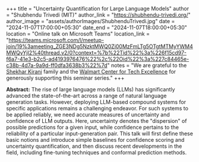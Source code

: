 +++
title = "Uncertainty Quantification for Large Language Models"
author = "Shubhendu Trivedi (MIT)"
author_link = "https://shubhendu-trivedi.org/"
author_image = "assets/authorImages/ShubhenduTrivedi.jpg"
date = "2024-11-07T17:00:00+05:30"
date_end = "2024-11-07T18:00:00+05:30"
location = "Online talk on Microsoft Teams"
location_link = "https://teams.microsoft.com/l/meetup-join/19%3ameeting_ZGE3NDg5NzktMWQ0Zi00MzFmLTg5OTgtMTMyYWM4MWQyYjI2%40thread.v2/0?context=%7b%22Tid%22%3a%226f15cd97-f6a7-41e3-b2c5-ad4193976476%22%2c%22Oid%22%3a%227c84465e-c38b-4d7a-9a9d-ff0dfa3638b3%22%7d"
notes = "We are grateful to the <a href = "https://www.accel.com/people/shekhar-kirani" target= "_blank">Shekhar Kirani</a> family and the <a href = "https://www.csa.iisc.ac.in/cfe-walmart/" target= "_blank">Walmart Center for Tech Excellence</a> for generously supporting this seminar series."
+++

<b>Abstract:</b>
The rise of large language models (LLMs) has significantly advanced the state-of-the-art across a range of natural 
language generation tasks. However, deploying LLM-based compound systems for specific applications remains a 
challenging endeavor. For such systems to be applied reliably, we need accurate measures of uncertainty and confidence 
of LLM outputs. Here, uncertainty denotes the "dispersion" of possible predictions for a given input, while confidence 
pertains to the reliability of a particular input-generation pair. This talk will first define these basic notions and 
introduce simple baselines for confidence scoring and uncertainty quantification, and then discuss recent developments 
in the field, including fine-tuning techniques and conformal prediction methods.
